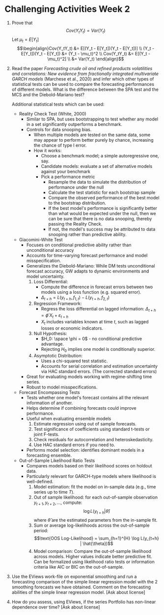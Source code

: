 # Challenging Activities Week 2

1. Prove that
   $$Cov(Y_tY_t) = Var(Y_t)$$
   Let $\mu_t = E[Y_t]$
   $$\begin{align}Cov(Y_tY_t) &= E[(Y_t - E[Y_t])(Y_t - E[Y_t])] \\
   (Y_t - E[Y_t])(Y_t - E[Y_t]) &= (Y_t - \mu_t)^2 \\
   Cov(Y_tY_t) &= E[(Y_t - \mu_t)^2] \\
   &= Var(Y_t)
   \end{align}$$

2. Read the paper _Forecasting crude oil and refined products volatilities and correlations: New evidence from
   fractionally integrated multivariate GARCH models_ (Marchese et al., 2020) and infer which other types of
   statistical tests can be used to compare the forecasting performances of different models. What is the difference
   between the SPA test and the MCS and the Diebold-Mariano test?

   Additional statistical tests which can be used:
    - Reality Check Test (White, 2000)
        - Similar to SPA, but uses bootstrapping to test whether any model in a set significantly outperforms a
          benchmark.
        - Controls for data snooping bias.
            - When multiple models are tested on the same data, some may appear to perform better purely by chance,
              increasing the chance of type I error.
            - How it works:
                - Choose a benchmark model; a simple autoregressive one, say.
                - Candidate models: evaluate a set of alternative models against your benchmark
                - Pick a performance metric
                    - Resample the data to simulate the distribution of performance under the null
                    - Calculate the test statistic for each bootstrap sample
                    - Compare the observed performance of the best model to the bootstrap distribution.
                    - If the best model's performance is significantly better than what would be expected under the
                      null, then we can be sure that there is no data snooping, thereby passing the Reality Check.
                    - If not, the model's success may be attributed to data snooping rather than predictive ability.
    - Giacomini-White Test
        - Focuses on conditional predictive ability rather than unconditional accuracy
        - Accounts for time-varying forecast performance and model misspecification.
        - Generalizes the Diebold-Mariano: While DM tests unconditional forecast accuracy, GW adapts to dynamic
          environments and model uncertainty.
            1. Loss Differential:
                - Compute the difference in forecast errors between two models using a loss function (e.g. squared
                  error).
                - $\Delta_{t+h} = L(y_{t+h}, f_{1,t}) - L(y_{t+h}, f_{2,t})$
            2. Regression Framework:
                - Regress the loss differential on lagged information: $\Delta_{t+h} = \phi' X_{t} + \varepsilon_{t+h}$
                - $X_t$ includes variables known at time $t$, such as lagged losses or economic indicators.
            3. Null Hypothesis:
                - $H_0: \space \phi = 0$ - no conditional predictive advantage.
                - Rejecting $H_0$ implies one model is conditionally superior.
            4. Asymptotic Distribution:
                - Uses a chi-squared test statistic.
                - Accounts for serial correlation and estimation uncertainty via HAC standard errors. (The corrected
                  standard errors)
        - Great for evaluating models working with regime-shifting time series.
        - Robust to model misspecifications.
    - Forecast Encompassing Tests
        - Tests whether one model's forecast contains all the relevant information of another.
        - Helps determine if combining forecasts could improve performance.
        - Useful when evaluating ensemble models
            1. Estimate regression using out of sample forecasts.
            2. Test significance of coefficients using standard t-tests or joint F-tests.
            3. Check residuals for autocorrelation and heteroskedasticity.
            4. Use HAC standard errors if you need to.
        - Performs model selection: identifies dominant models in a forecasting ensemble. 
    - Out-of-Sample Likelihood Ratio Tests
        - Compares models based on their likelihood scores on holdout data.
        - Particularly relevant for GARCH-type models where likelihood is well-defined.
            1. Model estimation: fit the model on in-sample data (e.g., time series up to time $T$).
            2. Out of sample likelihood: for each out-of-sample observation $y_{t+1}, y_{t+2}, \dots$, compute:
                $$\log L(y_{t+h} | \hat{\theta})$$
                where $\hat{\theta}$ are the estimated parameters from the in-sample fit.
            3. Sum or average log-likelihoods across the out-of-sample period:
                $$\text{OOS Log-Likelihood} = \sum_{h=1}^{H} \log L(y_{t+h} | \hat{\theta})$$
            4. Model comparison: Compare the out-of-sample likelihood across models. Higher values indicate better predictive fit. Can be formalized using likelihood ratio tests or information criteria like AIC or BIC on the out-of-sample. 
3. Use the EViews work-file on exponential smoothing and run a forecasting comparison of the simple linear regression
   model with the 2 smoothing forecasts we have obtained. Comment on the forecasting abilities of the simple linear
   regression model.
   [Ask about license]

4. How do you assess, using EViews, if the series Portfolio has non-linear dependence over time?
   [Ask about license]